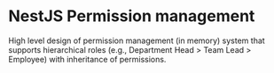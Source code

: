 # NestJS Permission management
High level design of permission management (in memory) system that supports hierarchical roles (e.g., Department Head > Team Lead > Employee) with inheritance of permissions.